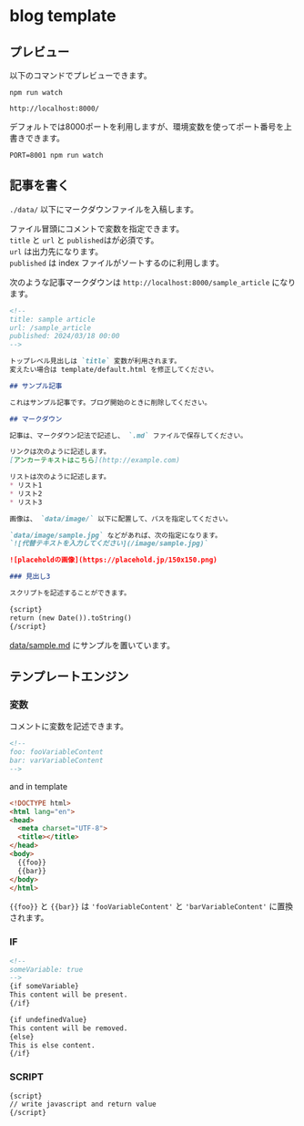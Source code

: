 # blog template

## プレビュー

以下のコマンドでプレビューできます。

```
npm run watch
```

`http://localhost:8000/`

デフォルトでは8000ポートを利用しますが、環境変数を使ってポート番号を上書きできます。

```
PORT=8001 npm run watch
```

## 記事を書く

`./data/` 以下にマークダウンファイルを入稿します。

ファイル冒頭にコメントで変数を指定できます。  
`title` と `url` と `published`はが必須です。  
`url` は出力先になります。  
`published` は index ファイルがソートするのに利用します。

次のような記事マークダウンは `http://localhost:8000/sample_article` になります。

```markdown
<!--
title: sample article
url: /sample_article
published: 2024/03/18 00:00
-->

トップレベル見出しは `title` 変数が利用されます。  
変えたい場合は template/default.html を修正してください。

## サンプル記事

これはサンプル記事です。ブログ開始のときに削除してください。

## マークダウン

記事は、マークダウン記法で記述し、 `.md` ファイルで保存してください。

リンクは次のように記述します。  
[アンカーテキストはこちら](http://example.com)

リストは次のように記述します。
* リスト1
* リスト2
* リスト3

画像は、 `data/image/` 以下に配置して、パスを指定してください。

`data/image/sample.jpg` などがあれば、次の指定になります。  
`![代替テキストを入力してください](/image/sample.jpg)`

![placeholdの画像](https://placehold.jp/150x150.png)

### 見出し3

スクリプトを記述することができます。

{script}
return (new Date()).toString()
{/script}
```

[data/sample.md](data/sample.md) にサンプルを置いています。  

## テンプレートエンジン

### 変数

コメントに変数を記述できます。

```markdown
<!--
foo: fooVariableContent
bar: varVariableContent
-->
```

and in template

```html
<!DOCTYPE html>
<html lang="en">
<head>
  <meta charset="UTF-8">
  <title></title>
</head>
<body>
  {{foo}}
  {{bar}}
</body>
</html>
```

`{{foo}}` と `{{bar}}` は `'fooVariableContent'` と `'barVariableContent'` に置換されます。

### IF

```markdown
<!--
someVariable: true
-->
{if someVariable}
This content will be present.
{/if}

{if undefinedValue}
This content will be removed.
{else}
This is else content.
{/if}
```

### SCRIPT

```markdown
{script}
// write javascript and return value
{/script}
```
